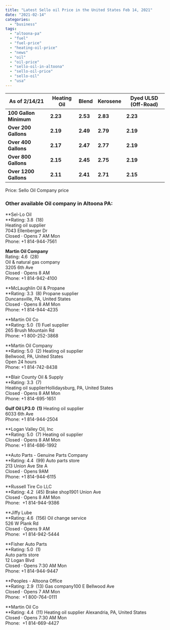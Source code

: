 ```yaml
---
title: "Latest Sello oil Price in the United States Feb 14, 2021"
date: "2021-02-14"
categories: 
  - "business"
tags: 
  - "altoona-pa"
  - "fuel"
  - "fuel-price"
  - "heating-oil-price"
  - "news"
  - "oil"
  - "oil-price"
  - "sello-oil-in-altoona"
  - "sello-oil-price"
  - "sello-oil"
  - "usa"
---
```


| **As of 2/14/21** | **Heating Oil** | **Blend** | **Kerosene** | **Dyed ULSD (Off-Road)** |
| --- | --- | --- | --- | --- |
| **100 Gallon Minimum** | **2.23** | **2.53** | **2.83** | **2.23** |
| **Over 200 Gallons** | **2.19** | **2.49** | **2.79** | **2.19** |
| **Over 400 Gallons** | **2.17** | **2.47** | **2.77** | **2.19** |
| **Over 800 Gallons** | **2.15** | **2.45** | **2.75** | **2.19** |
| **Over 1200 Gallons** | **2.11** | **2.41** | **2.71** | **2.15** |

Price: Sello Oil Company price

### **Other available Oil company in Altoona PA:**

**Sel-Lo Oil  
**Rating: 3.8  (18)  
Heating oil supplier  
7043 Ellenberger Dr  
Closed ⋅ Opens 7 AM Mon  
Phone: +1 814-944-7561

**Martin Oil Company**  
Rating: 4.6  (28)   
Oil & natural gas company  
3205 6th Ave  
Closed ⋅ Opens 8 AM   
Phone: +1 814-942-4100

**McLaughlin Oil & Propane  
**Rating: 3.3  (8) Propane supplier  
Duncansville, PA, United States  
Closed ⋅ Opens 8 AM Mon   
Phone: +1 814-944-4235

**Martin Oil Co  
**Rating: 5.0  (1) Fuel supplier  
265 Brush Mountain Rd  
Phone: +1 800-252-3868

**Martin Oil Company  
**Rating: 5.0  (2) Heating oil supplier  
Bellwood, PA, United States  
Open 24 hours   
Phone: +1 814-742-8438

**Blair County Oil & Supply  
**Rating: 3.3  (7)  
Heating oil supplierHollidaysburg, PA, United States  
Closed ⋅ Opens 8 AM Mon   
Phone: +1 814-695-1651

**Gulf Oil LP3.0  (1)** Heating oil supplier  
6033 6th Ave  
Phone: +1 814-944-2504

**Logan Valley Oil, Inc  
**Rating: 5.0  (7) Heating oil supplier  
Closed ⋅ Opens 8 AM Mon   
Phone: +1 814-686-1992

**Auto Parts - Genuine Parts Company  
**Rating: 4.4  (99) Auto parts store  
213 Union Ave Ste A  
Closed ⋅ Opens 9AM   
Phone: +1 814-944-6115

**Russell Tire Co LLC  
**Rating: 4.2  (45) Brake shop1901 Union Ave  
Closed ⋅ Opens 8 AM Mon   
Phone:  +1 814-944-9386

**Jiffy Lube  
**Rating: 4.6  (156) Oil change service  
526 W Plank Rd  
Closed ⋅ Opens 9 AM   
Phone:  +1 814-942-5444

**Fisher Auto Parts  
**Rating: 5.0  (1)  
Auto parts store  
12 Logan Blvd  
Closed ⋅ Opens 7:30 AM Mon   
Phone: +1 814-944-9447

**Peoples - Altoona Office  
**Rating: 2.9  (13) Gas company100 E Bellwood Ave  
Closed ⋅ Opens 7 AM Mon   
Phone:  +1 800-764-0111

**Martin Oil Co  
**Rating: 4.4  (11) Heating oil supplier Alexandria, PA, United States  
Closed ⋅ Opens 7:30 AM Mon   
Phone:  +1 814-669-4427
